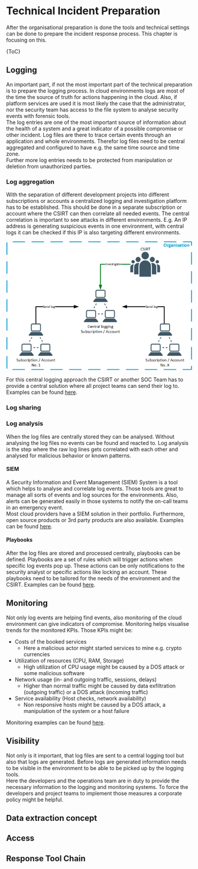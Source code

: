 # Technical Incident Preparation
After the organisational preparation is done the tools and technical settings can be done to prepare the incident
response process. This chapter is focusing on this.

{ToC}

## Logging
An important part, if not the most important part of the technical preparation is to prepare the logging process. In
cloud environments logs are most of the time the source of truth for actions happening in the cloud. Also, if platform
services are used it is most likely the case that the administrator, nor the security team has access to the file system
to analyse security events with forensic tools.  
The log entries are one of the most important source of information about the health of a system and a great indicator
of a possible compromise or other incident. Log files are there to trace certain events through an application and whole
environments. Therefor log files need to be central aggregated and configured to have e.g. the same time source and time
zone.  
Further more log entries needs to be protected from manipulation or deletion from unauthorized parties.

### Log aggregation
With the separation of different development projects into different subscriptions or accounts a centralized logging and
investigation platform has to be established. This should be done in a separate subscription or account where the CSIRT
can then correlate all needed events. The central correlation is important to see attacks in different environments.
E.g. An IP address is generating suspicious events in one environment, with central logs it can be checked if this IP is
also targeting different environments.

![Central logging](logging.png)

For this central logging approach the CSIRT or another SOC Team has to provide a central solution where all project
teams can send their log to. Examples can be found [here](../examples/centralLogging.md).

### Log sharing

### Log analysis
When the log files are centrally stored they can be analysed. Without analysing the log files no events can be found and
reacted to. Log analysis is the step where the raw log lines gets correlated with each other and analysed for malicious
behavior or known patterns. 

#### SIEM
A Security Information and Event Management (SIEM) System is a tool which helps to analyse and correlate log events.
Those tools are great to manage all sorts of events and log sources for the environments. Also, alerts can be generated
easily in those systems to notify the on-call teams in an emergency event.  
Most cloud providers have a SIEM solution in their portfolio. Furthermore, open source products or 3rd party products
are also available. Examples can be found [here](../examples/siem.md).

#### Playbooks
After the log files are stored and processed centrally, playbooks can be defined. Playbooks are a set of rules which
will trigger actions when specific log events pop up. These actions can be only notifications to the security analyst or
specific actions like locking an account. These playbooks need to be tailored for the needs of the environment and the 
CSIRT. Examples can be found [here](../examples/playbooks.md).

## Monitoring
Not only log events are helping find events, also monitoring of the cloud environment can give indicators of compromise.
Monitoring helps visualise trends for the monitored KPIs. Those KPIs might be:
 * Costs of the booked services
   * Here a malicious actor might started services to mine e.g. crypto currencies 
 * Utilization of resources (CPU, RAM, Storage)
   * High utilization of CPU usage might be caused by a DOS attack or some malicious software
 * Network usage (in- and outgoing traffic, sessions, delays)
   * Higher than normal traffic might be caused by data exfiltration (outgoing traffic) or a DOS attack (incoming
   traffic)
 * Service availability (Host checks, network availability)
   * Non responsive hosts might be caused by a DOS attack, a manipulation of the system or a host failure

Monitoring examples can be found [here](../examples/monitoring.md).

## Visibility
Not only is it important, that log files are sent to a central logging tool but also that logs are generated. Before
logs are generated information needs to be visible in the environment to be able to be picked up by the logging tools.  
Here the developers and the operations team are in duty to provide the necessary information to the logging and
monitoring systems. To force the developers and project teams to implement those measures a corporate policy might be
helpful. 
 
## Data extraction concept

## Access

## Response Tool Chain
